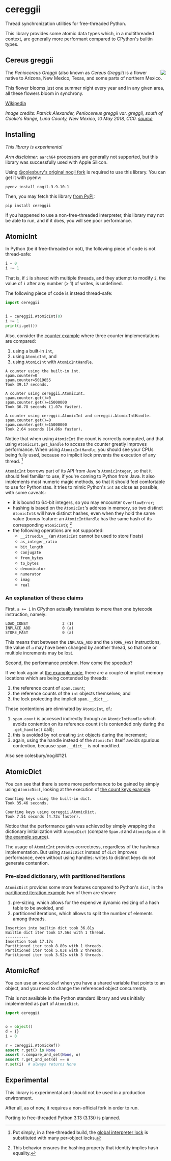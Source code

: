 # cereggii

Thread synchronization utilities for free-threaded Python.

This library provides some atomic data types which, in a multithreaded context, are generally more performant compared
to CPython's builtin types.

## Cereus greggii

<img src="./.github/cereggii.jpg" align="right">

The *Peniocereus Greggii* (also known as *Cereus Greggii*) is a flower native to Arizona, New Mexico, Texas, and some
parts of northern Mexico.

This flower blooms just one summer night every year and in any given area, all these flowers bloom in synchrony.

[Wikipedia](https://en.wikipedia.org/wiki/Peniocereus_greggii)

_Image credits: Patrick Alexander, Peniocereus greggii var. greggii, south of Cooke's Range, Luna County, New Mexico, 10
May 2018, CC0. [source](https://www.flickr.com/photos/aspidoscelis/42926986382)_

## Installing

*This library is experimental*

*Arm disclaimer:* `aarch64` processors are generally not supported, but this library was successfully used with Apple
Silicon.

Using [@colesbury's original nogil fork](https://github.com/colesbury/nogil?tab=readme-ov-file#installation) is required
to use this library.
You can get it with pyenv:

```shell
pyenv install nogil-3.9.10-1
```

Then, you may fetch this library [from PyPI](https://pypi.org/project/cereggii):

```shell
pip install cereggii
```

If you happened to use a non-free-threaded interpreter, this library may not be able to run, and if it does, you will
see poor performance.

## AtomicInt

In Python (be it free-threaded or not), the following piece of code is not thread-safe:

```python
i = 0
i += 1
```

That is, if `i` is shared with multiple threads, and they attempt to modify `i`, the value of `i` after any
number (> 1) of writes, is undefined.

The following piece of code is instead thread-safe:

```python
import cereggii


i = cereggii.AtomicInt(0)
i += 1
print(i.get())
```

Also, consider the [counter example](./examples/atomic_int/counter.py) where three counter implementations are compared:

1. using a built-in `int`,
2. using `AtomicInt`, and
3. using `AtomicInt` with `AtomicIntHandle`.

```text
A counter using the built-in int.
spam.counter=0
spam.counter=5019655
Took 39.17 seconds.

A counter using cereggii.AtomicInt.
spam.counter.get()=0
spam.counter.get()=15000000
Took 36.78 seconds (1.07x faster).

A counter using cereggii.AtomicInt and cereggii.AtomicIntHandle.
spam.counter.get()=0
spam.counter.get()=15000000
Took 2.64 seconds (14.86x faster).
```

Notice that when using `AtomicInt` the count is correctly computed, and that using `AtomicInt.get_handle`
to access the counter greatly improves performance.
When using `AtomicIntHandle`, you should see your CPUs being fully used, because no implicit lock
prevents the execution of any thread. [^implicitlock]

`AtomicInt` borrows part of its API from Java's `AtomicInteger`, so that it should feel familiar to use, if you're
coming to Python from Java.
It also implements most numeric magic methods, so that it should feel comfortable to use for Pythonistas.
It tries to mimic Python's `int` as close as possible, with some caveats:

- it is bound to 64-bit integers, so you may encounter `OverflowError`;
- hashing is based on the `AtomicInt`'s address in memory, so two distinct `AtomicInt`s will have distinct hashes, even
  when they hold the same value (bonus feature: an `AtomicIntHandle` has the same hash of its
  corresponding `AtomicInt`); [^1]
- the following operations are not supported:
    - `__itruediv__` (an `AtomicInt` cannot be used to store floats)
    - `as_integer_ratio`
    - `bit_length`
    - `conjugate`
    - `from_bytes`
    - `to_bytes`
    - `denominator`
    - `numerator`
    - `imag`
    - `real`

[^implicitlock]: Put simply, in a free-threaded build,
the [global interpreter lock](https://docs.python.org/3/glossary.html#term-global-interpreter-lock) is substituted with
many per-object locks.

[^1]: This behavior ensures the hashing property that identity implies hash equality.

### An explanation of these claims

First, `a += 1` in CPython actually translates to more than one bytecode instruction, namely:

```text
LOAD_CONST               2 (1)
INPLACE_ADD              0 (a)
STORE_FAST               0 (a)
```

This means that between the `INPLACE_ADD` and the `STORE_FAST` instructions, the value of `a` may have been changed by
another thread, so that one or multiple increments may be lost.

Second, the performance problem.
How come the speedup?

If we look again at [the example code](./examples/atomic_int/counter.py), there are a couple of implicit memory
locations which are being contended by threads:

1. the reference count of `spam.count`;
2. the reference counts of the `int` objects themselves; and
3. the lock protecting the implicit `spam.__dict__`.

These contentions are eliminated by `AtomicInt`, cf.:

1. `spam.count` is accessed indirectly through an `AtomicIntHandle` which avoids contention on its reference count (it
   is contended only during the `.get_handle()` call);
2. this is avoided by not creating `int` objects during the increment;
3. again, using the handle instead of the `AtomicInt` itself avoids spurious contention, because `spam.__dict__` is not
   modified.

Also see colesbury/nogil#121.

## AtomicDict

You can see that there is some more performance to be gained by simply using `AtomicDict`, looking at the execution
of [the count keys example](./examples/atomic_dict/count_keys.py).

```text
Counting keys using the built-in dict.
Took 35.46 seconds.

Counting keys using cereggii.AtomicDict.
Took 7.51 seconds (4.72x faster).
```

Notice that the performance gain was achieved by simply wrapping the dictionary initialization with `AtomicDict`
(compare `Spam.d` and `AtomicSpam.d` in [the example source](./examples/atomic_dict/count_keys.py)).

The usage of `AtomicInt` provides correctness, regardless of the hashmap implementation.
But using `AtomicDict` instead of `dict` improves performance, even without using handles: writes to distinct keys do
not generate contention.

### Pre-sized dictionary, with partitioned iterations

`AtomicDict` provides some more features compared to Python's `dict`, in
the [partitioned iteration example](./examples/atomic_dict/partitioned_iter.py) two of them are shown:

1. pre-sizing, which allows for the expensive dynamic resizing of a hash table to be avoided, and
2. partitioned iterations, which allows to split the number of elements among threads.

```text
Insertion into builtin dict took 36.81s
Builtin dict iter took 17.56s with 1 thread.
----------
Insertion took 17.17s
Partitioned iter took 8.80s with 1 threads.
Partitioned iter took 5.03s with 2 threads.
Partitioned iter took 3.92s with 3 threads.
```

## AtomicRef

You can use an `AtomicRef` when you have a shared variable that points to an object, and you need to change the
referenced object concurrently.

This is not available in the Python standard library and was initially implemented as part of `AtomicDict`.

```python
import cereggii


o = object()
d = {}
i = 0

r = cereggii.AtomicRef()
assert r.get() is None
assert r.compare_and_set(None, o)
assert r.get_and_set(d) == o
r.set(i)  # always returns None
```

## Experimental

This library is experimental and should not be used in a production environment.

After all, as of now, it requires a non-official fork in order to run.

Porting to free-threaded Python 3.13 (3.13t) is planned.
